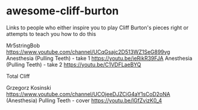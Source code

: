 # awesome-cliff-burton
Links to people who either inspire you to play Cliff Burton's pieces right or attempts to teach you how to do this

Mr5stringBob https://www.youtube.com/channel/UCqGsajc2D513WZ1SeG899vg
Anesthesia (Pulling Teeth) - take 1 https://youtu.be/ieRikR39FJA
Anesthesia (Pulling Teeth) - take 2 https://youtu.be/C1VDFLaeBYQ

Total Cliff

Grzegorz Kosinski https://www.youtube.com/channel/UCOjeeDJZCiG4aY1sCoD2oNA
(Anesthesia) Pulling Teeth - cover https://youtu.be/lGfZvizK0_4
